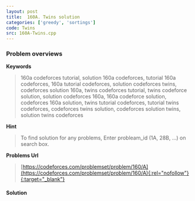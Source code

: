 ```yaml
---
layout: post
title:  160A. Twins solution
categories: ['greedy', 'sortings']
code: Twins
src: 160A-Twins.cpp
---
```

### **Problem overviews**

**Keywords**
> 160a codeforces tutorial, solution 160a codeforces, tutorial 160a codeforces, 160a tutorial codeforces, solution codeforces twins, codeforces solution 160a, twins codeforces tutorial, twins codeforce solution, solution codeforces 160a, 160a codeforce solution, codeforces 160a solution, twins tutorial codeforces, tutorial twins codeforces, codeforces twins solution, codeforces solution twins, solution twins codeforces

**Hint**
> To find solution for any problems, Enter probleam_id (1A, 28B, ...) on search box. 

**Problems Url**
> [https://codeforces.com/problemset/problem/160/A](https://codeforces.com/problemset/problem/160/A){:rel="nofollow"}{:target="_blank"}

#### **Solution**



